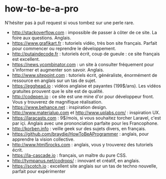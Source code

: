 # how-to-be-a-pro

N'hésiter pas à pull request si vous tombez sur une perle rare.

- http://stackoverflow.com : impossible de passer à côter de ce site. La foire aux questions. Anglais.
- https://www.grafikart.fr : tutoriels vidéo, très bon site français. Parfait pour commencer ou reprendre le développement.
- http://putaindecode.fr : tutoriels écrit, coup de gueule : ce site français est excellent.
- https://news.ycombinator.com : un site à consulter fréquement pour s'informer et augmenter son savoir. Anglais.
- http://www.sitepoint.com : tutoriels écrit, généraliste, énormément de ressource en anglais sur un tas de sujet.
- https://egghead.io : vidéos anglaise et payantes (199$/ans). Les vidéos gratuites prouvent que le site est de qualité.
- http://codepen.io : ce site est une mine d'or pour développeur front. Vous y trouverez de magnifique réalisation.
- https://www.behance.net : inspiration design.
- http://www.materialup.com et http://www.uplabs.com/ : inspiration UX.
- https://laracasts.com : 9$/mois, si vous souhaitez torcher Laravel, c'est par içi. Anglais avec une prononciation parfaite pour les Francophone.
- http://korben.info : veille geek sur des sujets divers, en français.
- https://github.com/braydie/HowToBeAProgrammer : anglais, pour apprendre la vision collective.
- http://www.html5rocks.com : anglais, vous y trouverez des tutoriels écrit.
- https://la-cascade.io : français, un maître du pure CSS.
- http://tympanus.net/codrops/ : innovant et créatif, en anglais.
- https://scotch.io : excellent site anglais sur un tas de techno nouvelle, parfait pour expérimenter
